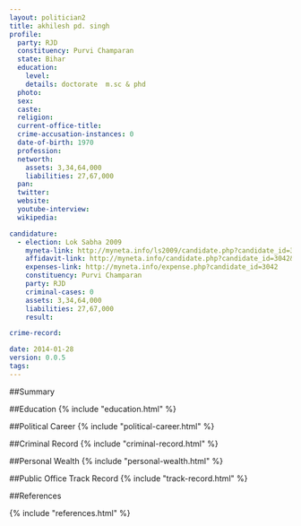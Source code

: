 ```yaml
---
layout: politician2
title: akhilesh pd. singh
profile: 
  party: RJD
  constituency: Purvi Champaran
  state: Bihar
  education: 
    level: 
    details: doctorate  m.sc & phd
  photo: 
  sex: 
  caste: 
  religion: 
  current-office-title: 
  crime-accusation-instances: 0
  date-of-birth: 1970
  profession: 
  networth: 
    assets: 3,34,64,000
    liabilities: 27,67,000
  pan: 
  twitter: 
  website: 
  youtube-interview: 
  wikipedia: 

candidature: 
  - election: Lok Sabha 2009
    myneta-link: http://myneta.info/ls2009/candidate.php?candidate_id=3042
    affidavit-link: http://myneta.info/candidate.php?candidate_id=3042&scan=original
    expenses-link: http://myneta.info/expense.php?candidate_id=3042
    constituency: Purvi Champaran 
    party: RJD
    criminal-cases: 0
    assets: 3,34,64,000
    liabilities: 27,67,000
    result:  

crime-record: 

date: 2014-01-28
version: 0.0.5
tags: 
---
```

##Summary


##Education
{% include "education.html" %}


##Political Career
{% include "political-career.html" %}


##Criminal Record
{% include "criminal-record.html" %}


##Personal Wealth
{% include "personal-wealth.html" %}


##Public Office Track Record
{% include "track-record.html" %}


##References


{% include "references.html" %}